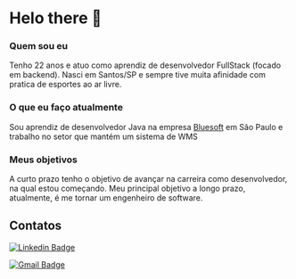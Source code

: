 # Helo there 👋
### Quem sou eu
Tenho 22 anos e atuo como aprendiz de desenvolvedor FullStack (focado em backend).
Nasci em Santos/SP e sempre tive muita afinidade com pratica de esportes ao ar livre.

### O que eu faço atualmente
Sou aprendiz de desenvolvedor Java na empresa [Bluesoft](https://bluesoft.com.br/) em São Paulo e trabalho no setor que mantém um sistema de WMS

### Meus objetivos
A curto prazo tenho o objetivo de avançar na carreira como desenvolvedor, na qual estou começando. Meu principal objetivo a longo prazo, atualmente, é me tornar um engenheiro de software.

## Contatos
[![Linkedin Badge](https://img.shields.io/badge/-LinkedIn-blue?style=flat-square&logo=Linkedin&logoColor=white&link=https://www.linkedin.com/in/giulio-bernardi-ti/)](https://www.linkedin.com/in/giulio-bernardi-ti/)

[![Gmail Badge](https://img.shields.io/badge/-Gmail-c14438?style=flat-square&logo=Gmail&logoColor=white&link=mailto:giulioccbernardi@gmail.com)](mailto:giulioccbernardi@gmail.com)
